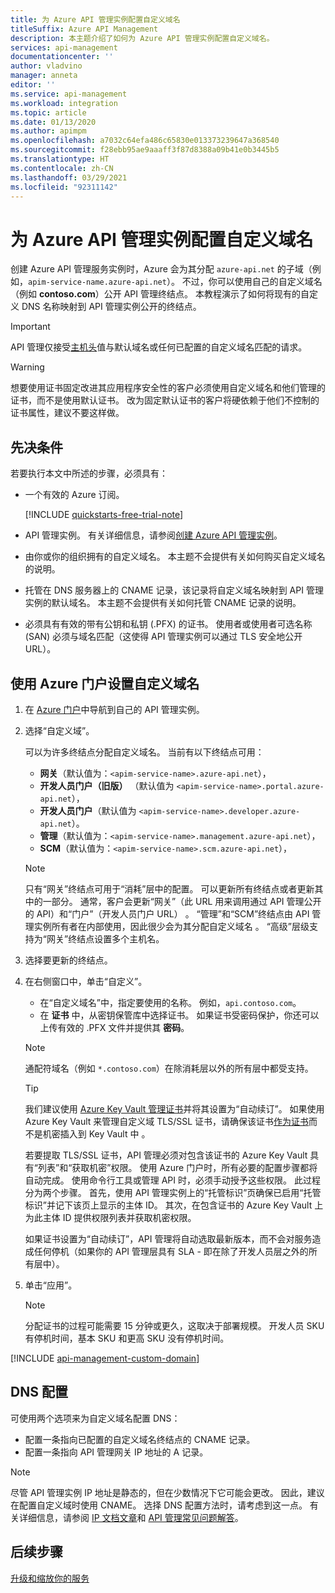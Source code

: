 ```yaml
---
title: 为 Azure API 管理实例配置自定义域名
titleSuffix: Azure API Management
description: 本主题介绍了如何为 Azure API 管理实例配置自定义域名。
services: api-management
documentationcenter: ''
author: vladvino
manager: anneta
editor: ''
ms.service: api-management
ms.workload: integration
ms.topic: article
ms.date: 01/13/2020
ms.author: apimpm
ms.openlocfilehash: a7032c64efa486c65830e013373239647a368540
ms.sourcegitcommit: f28ebb95ae9aaaff3f87d8388a09b41e0b3445b5
ms.translationtype: HT
ms.contentlocale: zh-CN
ms.lasthandoff: 03/29/2021
ms.locfileid: "92311142"
---
```

# <a name="configure-a-custom-domain-name-for-your-azure-api-management-instance"></a>为 Azure API 管理实例配置自定义域名

创建 Azure API 管理服务实例时，Azure 会为其分配 `azure-api.net` 的子域（例如，`apim-service-name.azure-api.net`）。 不过，你可以使用自己的自定义域名（例如 **contoso.com**）公开 API 管理终结点。 本教程演示了如何将现有的自定义 DNS 名称映射到 API 管理实例公开的终结点。

> [!IMPORTANT]
> API 管理仅接受[主机头](https://tools.ietf.org/html/rfc2616#section-14.23)值与默认域名或任何已配置的自定义域名匹配的请求。

> [!WARNING]
> 想要使用证书固定改进其应用程序安全性的客户必须使用自定义域名和他们管理的证书，而不是使用默认证书。 改为固定默认证书的客户将硬依赖于他们不控制的证书属性，建议不要这样做。

## <a name="prerequisites"></a>先决条件

若要执行本文中所述的步骤，必须具有：

-   一个有效的 Azure 订阅。

    [!INCLUDE [quickstarts-free-trial-note](../../includes/quickstarts-free-trial-note.md)]

-   API 管理实例。 有关详细信息，请参阅[创建 Azure API 管理实例](get-started-create-service-instance.md)。
-   由你或你的组织拥有的自定义域名。 本主题不会提供有关如何购买自定义域名的说明。
-   托管在 DNS 服务器上的 CNAME 记录，该记录将自定义域名映射到 API 管理实例的默认域名。 本主题不会提供有关如何托管 CNAME 记录的说明。
-   必须具有有效的带有公钥和私钥 (.PFX) 的证书。 使用者或使用者可选名称 (SAN) 必须与域名匹配（这使得 API 管理实例可以通过 TLS 安全地公开 URL）。

## <a name="use-the-azure-portal-to-set-a-custom-domain-name"></a>使用 Azure 门户设置自定义域名

1. 在 [Azure 门户](https://portal.azure.com/)中导航到自己的 API 管理实例。
1. 选择“自定义域”。

    可以为许多终结点分配自定义域名。 当前有以下终结点可用：

    - **网关**（默认值为：`<apim-service-name>.azure-api.net`），
    - **开发人员门户（旧版）** （默认值为 `<apim-service-name>.portal.azure-api.net`），
    - **开发人员门户**（默认值为 `<apim-service-name>.developer.azure-api.net`）。
    - **管理**（默认值为：`<apim-service-name>.management.azure-api.net`），
    - **SCM**（默认值为：`<apim-service-name>.scm.azure-api.net`），

    > [!NOTE]
    > 只有“网关”终结点可用于“消耗”层中的配置。
    > 可以更新所有终结点或者更新其中的一部分。 通常，客户会更新“网关”（此 URL 用来调用通过 API 管理公开的 API）和“门户”（开发人员门户 URL） 。
    > “管理”和“SCM”终结点由 API 管理实例所有者在内部使用，因此很少会为其分配自定义域名 。
    > “高级”层级支持为“网关”终结点设置多个主机名。 

1. 选择要更新的终结点。
1. 在右侧窗口中，单击“自定义”。

    - 在“自定义域名”中，指定要使用的名称。 例如，`api.contoso.com`。
    - 在 **证书** 中，从密钥保管库中选择证书。 如果证书受密码保护，你还可以上传有效的 .PFX 文件并提供其 **密码**。

    > [!NOTE]
    > 通配符域名（例如 `*.contoso.com`）在除消耗层以外的所有层中都受支持。

    > [!TIP]
    > 我们建议使用 [Azure Key Vault 管理证书](../key-vault/certificates/about-certificates.md)并将其设置为“自动续订”。
    > 如果使用 Azure Key Vault 来管理自定义域 TLS/SSL 证书，请确保该证书[作为证书](/rest/api/keyvault/createcertificate/createcertificate)而不是机密插入到 Key Vault 中 。
    >
    > 若要提取 TLS/SSL 证书，API 管理必须对包含该证书的 Azure Key Vault 具有“列表”和“获取机密”权限。 使用 Azure 门户时，所有必要的配置步骤都将自动完成。 使用命令行工具或管理 API 时，必须手动授予这些权限。 此过程分为两个步骤。 首先，使用 API 管理实例上的“托管标识”页确保已启用“托管标识”并记下该页上显示的主体 ID。 其次，在包含证书的 Azure Key Vault 上为此主体 ID 提供权限列表并获取机密权限。
    >
    > 如果证书设置为“自动续订”，API 管理将自动选取最新版本，而不会对服务造成任何停机（如果你的 API 管理层具有 SLA - 即在除了开发人员层之外的所有层中）。

1. 单击“应用”。

    > [!NOTE]
    > 分配证书的过程可能需要 15 分钟或更久，这取决于部署规模。 开发人员 SKU 有停机时间，基本 SKU 和更高 SKU 没有停机时间。

[!INCLUDE [api-management-custom-domain](../../includes/api-management-custom-domain.md)]

## <a name="dns-configuration"></a>DNS 配置

可使用两个选项来为自定义域名配置 DNS：

-   配置一条指向已配置的自定义域名终结点的 CNAME 记录。
-   配置一条指向 API 管理网关 IP 地址的 A 记录。

> [!NOTE]
> 尽管 API 管理实例 IP 地址是静态的，但在少数情况下它可能会更改。 因此，建议在配置自定义域时使用 CNAME。 选择 DNS 配置方法时，请考虑到这一点。 有关详细信息，请参阅 [IP 文档文章](api-management-howto-ip-addresses.md#changes-to-the-ip-addresses)和 [API 管理常见问题解答](api-management-faq.md#how-can-i-secure-the-connection-between-the-api-management-gateway-and-my-back-end-services)。

## <a name="next-steps"></a>后续步骤

[升级和缩放你的服务](upgrade-and-scale.md)
